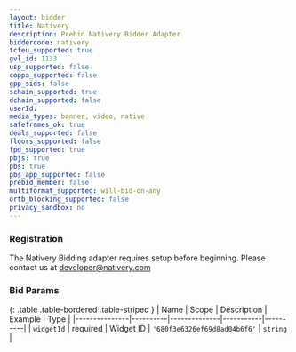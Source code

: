 ```yaml
---
layout: bidder
title: Nativery
description: Prebid Nativery Bidder Adapter
biddercode: nativery
tcfeu_supported: true
gvl_id: 1133
usp_supported: false
coppa_supported: false
gpp_sids: false
schain_supported: true
dchain_supported: false
userId:
media_types: banner, video, native
safeframes_ok: true
deals_supported: false
floors_supported: false
fpd_supported: true
pbjs: true
pbs: true
pbs_app_supported: false
prebid_member: false
multiformat_supported: will-bid-on-any
ortb_blocking_supported: false
privacy_sandbox: no
---
```


### Registration

The Nativery Bidding adapter requires setup before beginning. Please contact us at <developer@nativery.com>

### Bid Params

{: .table .table-bordered .table-striped }
| Name          | Scope    | Description  | Example   | Type     |
|---------------|----------|--------------|-----------|----------|
| `widgetId` | required | Widget ID | `'680f3e6326ef69d8ad04b6f6'` | `string` |
